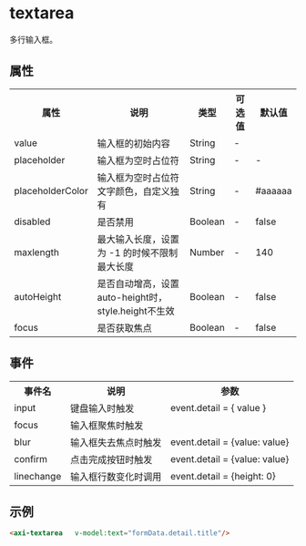 # textarea
多行输入框。
<h2 id="cid_1">属性</h2>
<table>
    <tr>
        <th>属性</th>
        <th>说明</th>
        <th>类型</th>
        <th>可选值</th>
        <th>默认值</th>
    </tr>
    <tr>
        <td>value</td>
        <td>输入框的初始内容</td>
        <td>String</td>
        <td>-</td>
        <td></td>
    </tr>
    <tr>
        <td>placeholder</td>
        <td>输入框为空时占位符</td>
        <td>String</td>
        <td>-</td>
        <td>-</td>
    </tr>
    <tr>
        <td>placeholderColor</td>
        <td>输入框为空时占位符文字颜色，自定义独有</td>
        <td>String</td>
        <td>-</td>
        <td>#aaaaaa</td>
    </tr>
    <tr>
        <td>disabled</td>
        <td>是否禁用</td>
        <td>Boolean</td>
        <td>-</td>
        <td>false</td>
    </tr>
    <tr>
        <td>maxlength</td>
        <td>最大输入长度，设置为 -1 的时候不限制最大长度</td>
        <td>Number</td>
        <td>-</td>
        <td>140</td>
    </tr>
    <tr>
        <td>autoHeight</td>
        <td>是否自动增高，设置auto-height时，style.height不生效</td>
        <td>Boolean</td>
        <td>-</td>
        <td>false</td>
    </tr>
    <tr>
        <td>focus</td>
        <td>是否获取焦点</td>
        <td>Boolean</td>
        <td>-</td>
        <td>false</td>
    </tr>
</table>

<h2 id="cid_2">事件</h2>

<table>
    <tr>
        <th>事件名</th>
        <th>说明</th>
        <th>参数</th>
    </tr>
    <tr>
        <td>input</td>
        <td>键盘输入时触发</td>
        <td>event.detail = { value }</td>
    </tr>
    <tr>
        <td>focus</td>
        <td>输入框聚焦时触发</td>
        <td></td>
    </tr>
    <tr>
        <td>blur</td>
        <td>输入框失去焦点时触发</td>
        <td>event.detail = {value: value}</td>
    </tr>
    <tr>
        <td>confirm</td>
        <td>点击完成按钮时触发</td>
        <td>event.detail = {value: value}</td>
    </tr>
    <tr>
        <td>linechange</td>
        <td>输入框行数变化时调用</td>
        <td>event.detail = {height: 0}</td>
    </tr>
</table>

<h2 id="cid_2">示例</h2>

```html
<axi-textarea   v-model:text="formData.detail.title"/>
```